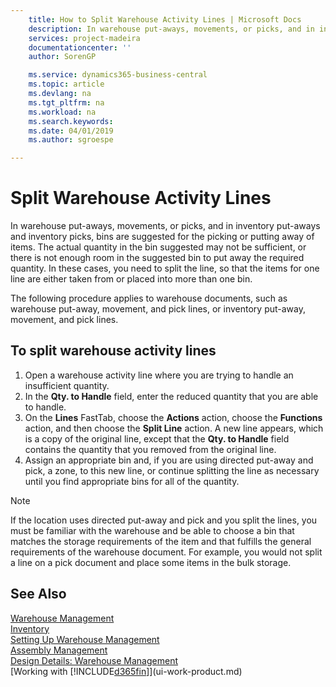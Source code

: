 ```yaml
---
    title: How to Split Warehouse Activity Lines | Microsoft Docs
    description: In warehouse put-aways, movements, or picks, and in inventory put-aways and inventory picks, bins are suggested for the picking or putting away of items. The actual quantity in the bin suggested may not be sufficient, or there is not enough room in the suggested bin to put away the required quantity. In these cases, you need to split the line, so that the items for one line are either taken from or placed into more than one bin.
    services: project-madeira
    documentationcenter: ''
    author: SorenGP

    ms.service: dynamics365-business-central
    ms.topic: article
    ms.devlang: na
    ms.tgt_pltfrm: na
    ms.workload: na
    ms.search.keywords:
    ms.date: 04/01/2019
    ms.author: sgroespe

---
```

# Split Warehouse Activity Lines
In warehouse put-aways, movements, or picks, and in inventory put-aways and inventory picks, bins are suggested for the picking or putting away of items. The actual quantity in the bin suggested may not be sufficient, or there is not enough room in the suggested bin to put away the required quantity. In these cases, you need to split the line, so that the items for one line are either taken from or placed into more than one bin.  

The following procedure applies to warehouse documents, such as warehouse put-away, movement, and pick lines, or inventory put-away, movement, and pick lines.  

## To split warehouse activity lines  
1.  Open a warehouse activity line where you are trying to handle an insufficient quantity.  
2.  In the **Qty. to Handle** field, enter the reduced quantity that you are able to handle.  
3.  On the **Lines** FastTab, choose the **Actions** action, choose the **Functions** action, and then choose the **Split Line** action. A new line appears, which is a copy of the original line, except that the **Qty. to Handle** field contains the quantity that you removed from the original line.  
4.  Assign an appropriate bin and, if you are using directed put-away and pick, a zone, to this new line, or continue splitting the line as necessary until you find appropriate bins for all of the quantity.  

> [!NOTE]  
>  If the location uses directed put-away and pick and you split the lines, you must be familiar with the warehouse and be able to choose a bin that matches the storage requirements of the item and that fulfills the general requirements of the warehouse document. For example, you would not split a line on a pick document and place some items in the bulk storage.  

## See Also  
[Warehouse Management](warehouse-manage-warehouse.md)  
[Inventory](inventory-manage-inventory.md)  
[Setting Up Warehouse Management](warehouse-setup-warehouse.md)     
[Assembly Management](assembly-assemble-items.md)    
[Design Details: Warehouse Management](design-details-warehouse-management.md)  
[Working with [!INCLUDE[d365fin](includes/d365fin_md.md)]](ui-work-product.md)
